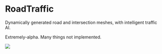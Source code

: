 # RoadTraffic
Dynamically generated road and intersection meshes, with intelligent traffic AI.

Extremely-alpha. Many things not implemented.

![](http://blog.sprunth.com/wp-content/uploads/2015/09/trafficai.png)
